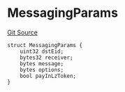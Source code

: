 # MessagingParams
[Git Source](https://github.com/malda-protocol/malda-lending/blob/6ea8fcbab45a04b689cc49c81c736245cab92c98/src\interfaces\external\layerzero\v2\ILayerZeroEndpointV2.sol)


```solidity
struct MessagingParams {
    uint32 dstEid;
    bytes32 receiver;
    bytes message;
    bytes options;
    bool payInLzToken;
}
```

